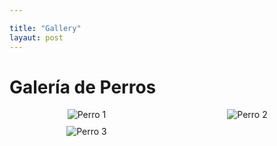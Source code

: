 ```yaml
---

title: "Gallery"
layaut: post
---
```

<html lang="es">
<head>
    <meta charset="UTF-8">
    <meta name="viewport" content="width=device-width, initial-scale=1.0">
    <title>Galería de Perros</title>
    <style>
        .gallery {
            display: grid;
            grid-template-columns: repeat(auto-fill, minmax(200px, 1fr));
            grid-gap: 10px;
            justify-items: center;
        }
        .gallery img {
            max-width: 100%;
            height: auto;
        }
    </style>
</head>
<body>
    <h1>Galería de Perros</h1>
    <div class="gallery">
        <img src="https://media.istockphoto.com/id/513133900/es/foto/oro-retriever-sentado-en-frente-de-un-fondo-blanco.jpg?s=612x612&w=0&k=20&c=0lRWImB8Y4p6X6YGt06c6q8I3AqBgKD-OGQxjLCI5EY=" alt="Perro 1">
        <img src="https://img.freepik.com/foto-gratis/aislado-feliz-sonriente-perro-fondo-blanco-retrato-4_1562-693.jpg?size=626&ext=jpg " alt="Perro 2">
        <img src="https://img.freepik.com/foto-gratis/perro-gracioso-beagle-feliz-caminando-jugando-parque_176420-6453.jpg?size=626&ext=jpg&ga=GA1.1.1270795388.1708374543&semt=sph" alt="Perro 3">
    </div>
</body>
</html>